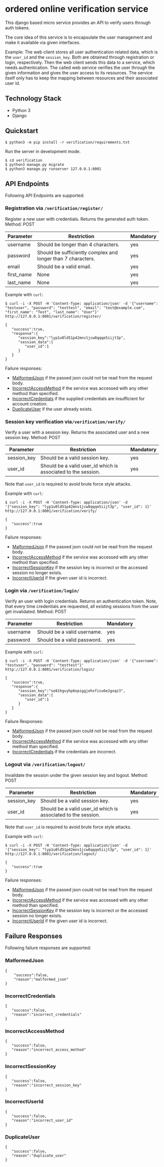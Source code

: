 # ordered online verification service

This django based micro service provides an API to verify users through auth tokens.

The core idea of this service is to encapsulate the user management and make it available via given interfaces.

Example: The web client stores all user authentication related data, which is the `user_id` and the `session_key`. Both are obtained through registration or login, respectively. Then the web client sends this data to a service, which needs authentication. The called web service verifies the user through the given information and gives the user access to its resources. The service itself only has to keep the mapping between resources and their associated user id.


## Technology Stack

- Python 3
- Django

## Quickstart

```
$ python3 -m pip install -r verification/requirements.txt
```

Run the server in development mode.
```
$ cd verification
$ python3 manage.py migrate
$ python3 manage.py runserver 127.0.0.1:8001
```

## API Endpoints

Following API Endpoints are supported:

### Registration via `/verification/register/`
Register a new user with credentials. Returns the generated auth token.
Method: POST


|Parameter|Restriction|Mandatory|
|-|-|-|
|username|Should be longer than 4 characters.|yes|
|password|Should be sufficiently complex and longer than 7 characters.|yes|
|email|Should be a valid email.|yes|
|first_name|None|yes|
|last_name|None|yes|

Example with `curl`:
```
$ curl -i -X POST -H 'Content-Type: application/json' -d '{"username": "testuser", "password": "testtest", "email": "test@example.com", "first_name": "Test", "last_name": "User"}' http://127.0.0.1:8001/verification/register/

{ 
   "success":true,
   "response":{ 
      "session_key":"lyp1u0ld51p42mnv1jcw8qqqe5iijt3p",
      "session_data":{ 
         "user_id":1
      }
   }
}
```

Failure responses:
- [MalformedJson](#MalformedJson) if the passed json could not be read from the request body.
- [IncorrectAccessMethod](#IncorrectAccessMethod) if the service was accessed with any other method than specified.
- [IncorrectCredentials](#IncorrectCredentials) if the supplied credentials are insufficient for account creation.
- [DuplicateUser](#DuplicateUser) if the user already exists.

### Session key verification via`/verification/verify/`
Verify a user with a session key. Returns the associated user and a new session key.
Method: POST

|Parameter|Restriction|Mandatory|
|-|-|-|
|session_key|Should be a valid session key.|yes|
|user_id|Should be a valid user_id which is associated to the session.|yes|

Note that `user_id` is required to avoid brute force style attacks.

Example with `curl`:
```
$ curl -i -X POST -H 'Content-Type: application/json' -d '{"session_key": "lyp1u0ld51p42mnv1jcw8qqqe5iijt3p", "user_id": 1}' http://127.0.0.1:8001/verification/verify/

{ 
   "success":true
}
```

Failure responses:
- [MalformedJson](#MalformedJson) if the passed json could not be read from the request body.
- [IncorrectAccessMethod](#IncorrectAccessMethod) if the service was accessed with any other method than specified.
- [IncorrectSessionKey](#IncorrectSessionKey) if the session key is incorrect or the accessed session no longer exists.
- [IncorrectUserId](#IncorrectUserId) if the given user id is incorrect.

### Login via `/verification/login/`
Verify an user with login credentials. Returns an authentication token.
Note, that every time credentials are requested, all existing sessions from the user get invalidated.
Method: POST

|Parameter|Restriction|Mandatory|
|-|-|-|
|username|Should be a valid username.|yes|
|password|Should be a valid password.|yes|

Example with `curl`:
```
$ curl -i -X POST -H 'Content-Type: application/json' -d '{"username": "testuser", "password": "testtest"}' http://127.0.0.1:8001/verification/login/ 

{ 
   "success":true,
   "response":{ 
      "session_key":"se81hgvyhp6opiggjehxfisu6e2goqz3",
      "session_data":{ 
         "user_id":1
      }
   }
}
```

Failure Responses:
- [MalformedJson](#MalformedJson) if the passed json could not be read from the request body.
- [IncorrectAccessMethod](#IncorrectAccessMethod) if the service was accessed with any other method than specified.
- [IncorrectCredentials](#IncorrectCredentials) if the credentials are incorrect.

### Logout via `/verification/logout/`
Invalidate the session under the given session key and logout.
Method: POST

|Parameter|Restriction|Mandatory|
|-|-|-|
|session_key|Should be a valid session key.|yes|
|user_id|Should be a valid user_id which is associated to the session.|yes|

Note that `user_id` is required to avoid brute force style attacks.

Example with `curl`:
```
$ curl -i -X POST -H 'Content-Type: application/json' -d '{"session_key": "lyp1u0ld51p42mnv1jcw8qqqe5iijt3p", "user_id": 1}' http://127.0.0.1:8001/verification/logout/

{ 
   "success":true
}
```

Failure responses:
- [MalformedJson](#MalformedJson) if the passed json could not be read from the request body.
- [IncorrectAccessMethod](#IncorrectAccessMethod) if the service was accessed with any other method than specified.
- [IncorrectSessionKey](#IncorrectSessionKey) if the session key is incorrect or the accessed session no longer exists.
- [IncorrectUserId](#IncorrectUserId) if the given user id is incorrect.


## Failure Responses

Following failure responses are supported:

### MalformedJson

```
{
    "success":false,
    "reason":"malformed_json"
}
```

### IncorrectCredentials

```
{ 
   "success":false,
   "reason":"incorrect_credentials"
}
```

### IncorrectAccessMethod

```
{ 
   "success":false,
   "reason":"incorrect_access_method"
}
```

### IncorrectSessionKey

```
{ 
   "success":false,
   "reason":"incorrect_session_key"
}
```

### IncorrectUserId

```
{ 
   "success":false,
   "reason":"incorrect_user_id"
}
```

### DuplicateUser

```
{ 
   "success":false,
   "reason":"duplicate_user"
}
```

